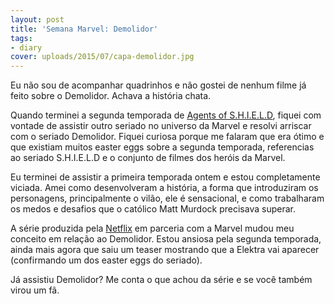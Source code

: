 ```yaml
---
layout: post
title: 'Semana Marvel: Demolidor'
tags:
- diary
cover: uploads/2015/07/capa-demolidor.jpg
---
```


Eu não sou de acompanhar quadrinhos e não gostei de nenhum filme já feito sobre o Demolidor. Achava a história chata.

Quando terminei a segunda temporada de <a href="{{ site.baseUrl }}/semana-marvel-agents-of-s-h-i-e-l-d/">Agents of S.H.I.E.L.D</a>, fiquei com vontade de assistir outro seriado no universo da Marvel e resolvi arriscar com o seriado Demolidor. Fiquei curiosa porque me falaram que era ótimo e que existiam muitos easter eggs sobre a segunda temporada, referencias ao seriado S.H.I.E.L.D e o conjunto de filmes dos heróis da Marvel.

Eu terminei de assistir a primeira temporada ontem e estou completamente viciada. Amei como desenvolveram a história, a forma que introduziram os personagens, principalmente o vilão, ele é sensacional, e como trabalharam os medos e desafios que o católico Matt Murdock precisava superar.

A série produzida pela <a href="http://www.netflix.com/">Netflix</a> em parceria com a Marvel mudou meu conceito em relação ao Demolidor. Estou ansiosa pela segunda temporada, ainda mais agora que saiu um teaser mostrando que a Elektra vai aparecer (confirmando um dos easter eggs do seriado).

Já assistiu Demolidor? Me conta o que achou da série e se você também virou um fã.

